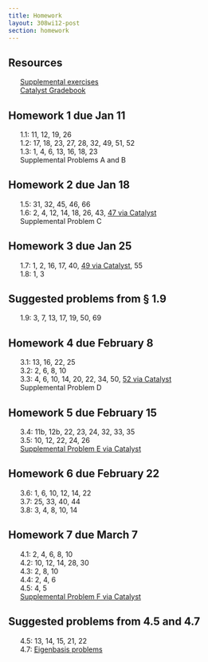 ```yaml
---
title: Homework
layout: 308wi12-post
section: homework
---
```


<style type="text/css"> ul {
	list-style-type: none;
}
</style>


## Resources

- [Supplemental exercises][supplemental]
- [Catalyst Gradebook][grades]

<a name="1"></a>

## Homework 1 due Jan 11

- 1.1: 11, 12, 19, 26
- 1.2: 17, 18, 23, 27, 28, 32, 49, 51, 52
- 1.3: 1, 4, 6, 13, 16, 18, 23
- Supplemental Problems A and B


<a name="2"></a>

## Homework 2 due Jan 18

- 1.5: 31, 32, 45, 46, 66
- 1.6: 2, 4, 12, 14, 18, 26, 43, [47 via Catalyst][cat2]
- Supplemental Problem C

<a name="3"></a>

## Homework 3 due Jan 25

- 1.7: 1, 2, 16, 17, 40, [49 via Catalyst][cat3], 55
- 1.8: 1, 3

<a name="3a"></a>

## Suggested problems from § 1.9

- 1.9: 3, 7, 13, 17, 19, 50, 69

<a name="4"></a>

## Homework 4 due February 8

- 3.1: 13, 16, 22, 25
- 3.2: 2, 6, 8, 10
- 3.3: 4, 6, 10, 14, 20, 22, 34, 50, [52 via Catalyst][cat4]
- Supplemental Problem D

<a name="5"></a>

## Homework 5 due February 15

- 3.4: 11b, 12b, 22, 23, 24, 32, 33, 35
- 3.5: 10, 12, 22, 24, 26
- [Supplemental Problem E via Catalyst][cat5]


<a name="6"></a>

## Homework 6 due February 22

- 3.6: 1, 6, 10, 12, 14, 22
- 3.7: 25, 33, 40, 44
- 3.8: 3, 4, 8, 10, 14

<a name="7"></a>

## Homework 7 due March 7

- 4.1: 2, 4, 6, 8, 10
- 4.2: 10, 12, 14, 28, 30
- 4.3: 2, 8, 10
- 4.4: 2, 4, 6
- 4.5: 4, 5
- [Supplemental Problem F via Catalyst][cat7]

<a name="7a"></a>

## Suggested problems from 4.5 and 4.7

- 4.5: 13, 14, 15, 21, 22
- 4.7: [Eigenbasis problems][eigenbasis]

[eigenbasis]: {{site.url}}math308/sp10/eigenbasis.pdf
[supplemental]: supplemental.pdf
[cat2]: https://catalyst.uw.edu/webq/survey/grigg/152379
[cat3]: https://catalyst.uw.edu/webq/survey/grigg/152380
[cat4]: https://catalyst.uw.edu/webq/survey/grigg/152381
[cat5]: https://catalyst.uw.edu/webq/survey/grigg/152382
[cat7]: https://catalyst.uw.edu/webq/survey/grigg/152383
[grades]: https://catalyst.uw.edu/gradebook/grigg/56961

